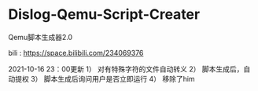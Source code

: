 # Dislog-Qemu-Script-Creater
Qemu脚本生成器2.0

bili : https://space.bilibili.com/234069376

2021-10-16 23：00更新
  1）  对有特殊字符的文件自动转义
  2）  脚本生成后，自动提权
  3）  脚本生成后询问用户是否立即运行
  4）  移除了him

